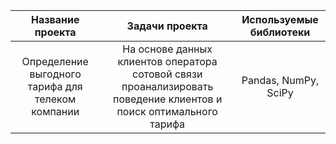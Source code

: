 | Название проекта | Задачи проекта | Используемые библиотеки |
| :-------------: |:------------------:| :-----:|
| Определение выгодного тарифа для телеком компании |  На основе данных клиентов оператора сотовой связи проанализировать поведение клиентов и поиск оптимального тарифа | Pandas, NumPy, SciPy |
